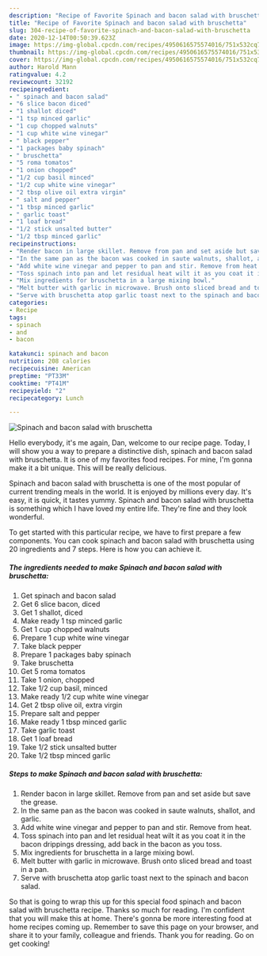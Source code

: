 ```yaml
---
description: "Recipe of Favorite Spinach and bacon salad with bruschetta"
title: "Recipe of Favorite Spinach and bacon salad with bruschetta"
slug: 304-recipe-of-favorite-spinach-and-bacon-salad-with-bruschetta
date: 2020-12-14T00:50:39.623Z
image: https://img-global.cpcdn.com/recipes/4950616575574016/751x532cq70/spinach-and-bacon-salad-with-bruschetta-recipe-main-photo.jpg
thumbnail: https://img-global.cpcdn.com/recipes/4950616575574016/751x532cq70/spinach-and-bacon-salad-with-bruschetta-recipe-main-photo.jpg
cover: https://img-global.cpcdn.com/recipes/4950616575574016/751x532cq70/spinach-and-bacon-salad-with-bruschetta-recipe-main-photo.jpg
author: Harold Mann
ratingvalue: 4.2
reviewcount: 32192
recipeingredient:
- " spinach and bacon salad"
- "6 slice bacon diced"
- "1 shallot diced"
- "1 tsp minced garlic"
- "1 cup chopped walnuts"
- "1 cup white wine vinegar"
- " black pepper"
- "1 packages baby spinach"
- " bruschetta"
- "5 roma tomatos"
- "1 onion chopped"
- "1/2 cup basil minced"
- "1/2 cup white wine vinegar"
- "2 tbsp olive oil extra virgin"
- " salt and pepper"
- "1 tbsp minced garlic"
- " garlic toast"
- "1 loaf bread"
- "1/2 stick unsalted butter"
- "1/2 tbsp minced garlic"
recipeinstructions:
- "Render bacon in large skillet. Remove from pan and set aside but save the grease."
- "In the same pan as the bacon was cooked in saute walnuts, shallot, and garlic."
- "Add white wine vinegar and pepper to pan and stir. Remove from heat."
- "Toss spinach into pan and let residual heat wilt it as you coat it in the bacon drippings dressing, add back in the bacon as you toss."
- "Mix ingredients for bruschetta in a large mixing bowl."
- "Melt butter with garlic in microwave. Brush onto sliced bread and toast in a pan."
- "Serve with bruschetta atop garlic toast next to the spinach and bacon salad."
categories:
- Recipe
tags:
- spinach
- and
- bacon

katakunci: spinach and bacon 
nutrition: 208 calories
recipecuisine: American
preptime: "PT33M"
cooktime: "PT41M"
recipeyield: "2"
recipecategory: Lunch

---
```



![Spinach and bacon salad with bruschetta](https://img-global.cpcdn.com/recipes/4950616575574016/751x532cq70/spinach-and-bacon-salad-with-bruschetta-recipe-main-photo.jpg)

Hello everybody, it's me again, Dan, welcome to our recipe page. Today, I will show you a way to prepare a distinctive dish, spinach and bacon salad with bruschetta. It is one of my favorites food recipes. For mine, I'm gonna make it a bit unique. This will be really delicious.

Spinach and bacon salad with bruschetta is one of the most popular of current trending meals in the world. It is enjoyed by millions every day. It's easy, it is quick, it tastes yummy. Spinach and bacon salad with bruschetta is something which I have loved my entire life. They're fine and they look wonderful.




To get started with this particular recipe, we have to first prepare a few components. You can cook spinach and bacon salad with bruschetta using 20 ingredients and 7 steps. Here is how you can achieve it.

<!--inarticleads1-->

##### The ingredients needed to make Spinach and bacon salad with bruschetta:

1. Get  spinach and bacon salad
1. Get 6 slice bacon, diced
1. Get 1 shallot, diced
1. Make ready 1 tsp minced garlic
1. Get 1 cup chopped walnuts
1. Prepare 1 cup white wine vinegar
1. Take  black pepper
1. Prepare 1 packages baby spinach
1. Take  bruschetta
1. Get 5 roma tomatos
1. Take 1 onion, chopped
1. Take 1/2 cup basil, minced
1. Make ready 1/2 cup white wine vinegar
1. Get 2 tbsp olive oil, extra virgin
1. Prepare  salt and pepper
1. Make ready 1 tbsp minced garlic
1. Take  garlic toast
1. Get 1 loaf bread
1. Take 1/2 stick unsalted butter
1. Take 1/2 tbsp minced garlic




<!--inarticleads2-->

##### Steps to make Spinach and bacon salad with bruschetta:

1. Render bacon in large skillet. Remove from pan and set aside but save the grease.
1. In the same pan as the bacon was cooked in saute walnuts, shallot, and garlic.
1. Add white wine vinegar and pepper to pan and stir. Remove from heat.
1. Toss spinach into pan and let residual heat wilt it as you coat it in the bacon drippings dressing, add back in the bacon as you toss.
1. Mix ingredients for bruschetta in a large mixing bowl.
1. Melt butter with garlic in microwave. Brush onto sliced bread and toast in a pan.
1. Serve with bruschetta atop garlic toast next to the spinach and bacon salad.




So that is going to wrap this up for this special food spinach and bacon salad with bruschetta recipe. Thanks so much for reading. I'm confident that you will make this at home. There's gonna be more interesting food at home recipes coming up. Remember to save this page on your browser, and share it to your family, colleague and friends. Thank you for reading. Go on get cooking!
